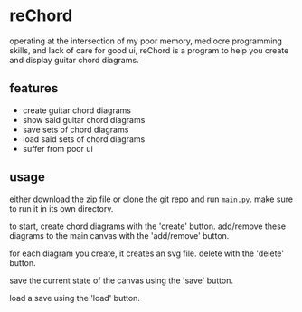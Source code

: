# reChord
operating at the intersection of my poor memory, mediocre programming skills, and lack of care for good ui, reChord is a program to help you create and display guitar chord diagrams.

## features
- create guitar chord diagrams
- show said guitar chord diagrams
- save sets of chord diagrams
- load said sets of chord diagrams
- suffer from poor ui

## usage
either download the zip file or clone the git repo and run `main.py`. make sure to run it in its own directory.

to start, create chord diagrams with the 'create' button. add/remove these diagrams to the main canvas with the 'add/remove' button.

for each diagram you create, it creates an svg file. delete with the 'delete' button.

save the current state of the canvas using the 'save' button.

load a save using the 'load' button.
